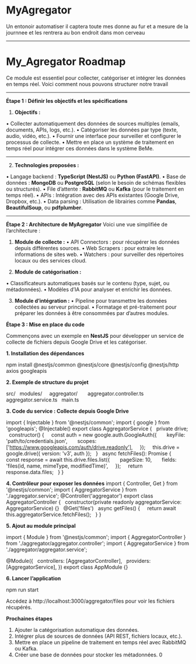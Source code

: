 # MyAgregator
Un entonoir automatiser il captera toute mes donne au fur et a mesure de la journnee et les rentrera au bon endroit dans mon cerveau

---
# My_Agregator Roadmap

Ce module est essentiel pour collecter, catégoriser et intégrer les données en temps réel. Voici comment nous pouvons structurer notre travail 

---
**Étape 1 : Définir les objectifs et les spécifications**
1. **Objectifs :**

• Collecter automatiquement des données de sources multiples (emails, documents, APIs, logs, etc.).
• Catégoriser les données par type (texte, audio, vidéo, etc.).
• Fournir une interface pour surveiller et configurer le processus de collecte.
• Mettre en place un système de traitement en temps réel pour intégrer ces données dans le système BeMe.

---
2. **Technologies proposées :**

• Langage backend : **TypeScript (NestJS)** ou **Python (FastAPI)**.
• Base de données : **MongoDB** ou **PostgreSQL** (selon le besoin de schémas flexibles ou structurés).
• File d’attente : **RabbitMQ** ou **Kafka** (pour le traitement en temps réel).
• APIs : Intégration avec des APIs existantes (Google Drive, Dropbox, etc.).
• Data parsing : Utilisation de librairies comme **Pandas**, **BeautifulSoup**, ou **pdfplumber**.

---

**Étape 2 : Architecture de MyAgregator**
Voici une vue simplifiée de l’architecture :
1. **Module de collecte :**
• API Connectors : pour récupérer les données depuis différentes sources.
• Web Scrapers : pour extraire les informations de sites web.
• Watchers : pour surveiller des répertoires locaux ou des services cloud.

2. **Module de catégorisation :**

• Classificateurs automatiques basés sur le contenu (type, sujet, ou métadonnées).
• Modèles d’IA pour analyser et enrichir les données.

3. **Module d’intégration :**
• Pipeline pour transmettre les données collectées au serveur principal.
• Formatage et pré-traitement pour préparer les données à être consommées par d’autres modules.

**Étape 3 : Mise en place du code**

Commençons avec un exemple en **NestJS** pour développer un service de collecte de fichiers depuis Google Drive et les catégoriser.

**1. Installation des dépendances**

npm install @nestjs/common @nestjs/core @nestjs/config @nestjs/http axios googleapis

**2. Exemple de structure du projet**

src/
  modules/
    aggregator/
      aggregator.controller.ts
      aggregator.service.ts
  main.ts

**3. Code du service : Collecte depuis Google Drive**

import { Injectable } from '@nestjs/common';
import { google } from 'googleapis';
@Injectable()
export class AggregatorService {
  private drive;
  constructor() {
    const auth = new google.auth.GoogleAuth({
      keyFile: 'path/to/credentials.json',
      scopes: ['https://www.googleapis.com/auth/drive.readonly'],
    });
    this.drive = google.drive({ version: 'v3', auth });
  }
  async fetchFiles(): Promise<any> {
    const response = await this.drive.files.list({
      pageSize: 10,
      fields: 'files(id, name, mimeType, modifiedTime)',
    });
    return response.data.files;
  }
}


**4. Contrôleur pour exposer les données**
import { Controller, Get } from '@nestjs/common';
import { AggregatorService } from './aggregator.service';
@Controller('aggregator')
export class AggregatorController {
  constructor(private readonly aggregatorService: AggregatorService) {}
  @Get('files')
  async getFiles() {
    return await this.aggregatorService.fetchFiles();
  }
}

**5. Ajout au module principal**

import { Module } from '@nestjs/common';
import { AggregatorController } from './aggregator/aggregator.controller';
import { AggregatorService } from './aggregator/aggregator.service';

@Module({
  controllers: [AggregatorController],
  providers: [AggregatorService],
})
export class AppModule {}

**6. Lancer l’application**

npm run start

Accédez à http://localhost:3000/aggregator/files pour voir les fichiers récupérés.

**Prochaines étapes**

1. Ajouter la catégorisation automatique des données.
2. Intégrer plus de sources de données (API REST, fichiers locaux, etc.).
3. Mettre en place un pipeline de traitement en temps réel avec RabbitMQ ou Kafka.
4. Créer une base de données pour stocker les métadonnées.
0